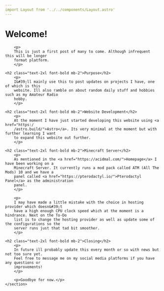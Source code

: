 ```yaml
---
import Layout from '../../components/Layout.astro'
---
```


<Layout title="Blog | AcidMal">
  <div class="max-w-4xl mx-auto">
     <h1 class="text-4xl font-bold mb-8">﻿Welcome!</h1>
	<div class="grid gap-8">

		<p>
		This is just a first post of many to come. Although infrequent this will be longer
		format platform.
		</p>

	<h2 class="text-2xl font-bold mb-2">Purpose</h2>
		<p>
		I&#39;ll mainly use this to post updates on projects I have, one of which is this
		website. Ill also ramble on about random daily stuff and hobbies such as my Amateur Radio
		hobby.
		</p>

	<h2 class="text-2xl font-bold mb-2">Website Development</h2>
		<p>
		At the moment I have just started developing this website using <a href="https:/
		/astro.build/">Astro</a>. Its very minimal at the moment but with further learning I want
		to expand this website out further.
		</p>

	<h2 class="text-2xl font-bold mb-2">Minecraft Server</h2>
		<p>
		As mentioned in the <a href="https://acidmal.com/">Homepage</a> I have been working on a
		Minecraft Server. It currently runs a mod pack called ATM (All The Mods) 10 and we have a
		panel called <a href="https://pterodactyl.io/">Pterodactyl Panel</a> as the administration
		panel.
		</p>

		<p>
		I may have made a little mistake with the choice in hosting provider which doesn&#39;t
		have a high enough CPU clock speed which at the moment is a hindrance. Next on the To-Do
		list is to change the hosting provider as well as update some of the configurations so the
		server runs just that tad bit smoother.
		</p>

	<h2 class="text-2xl font-bold mb-2">Closing</h2>
		<p>
		In future ill probably update this every month or so with news but not too sure yet.
		Feel free to message me on my social media platforms if you have any questions or
		improvements!
		</p>
		
		<p>Goodbye for now.</p>
    </section>
   </div>
  </div>
</Layout>

